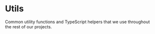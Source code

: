 # Utils

Common utility functions and TypeScript helpers that we use throughout the rest of our projects.
